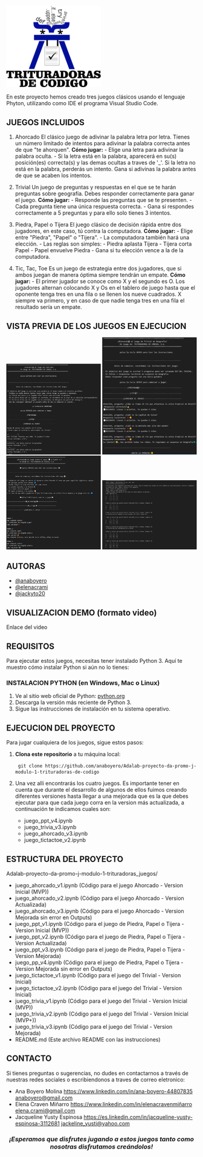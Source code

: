 <img src="https://github.com/jackyto20/mi_primer_repo/blob/main/logo.png" width="250"/>

En este proyecto hemos creado tres juegos clásicos usando el lenguaje Phyton, utilizando como IDE el programa Visual Studio Code.

## JUEGOS INCLUIDOS

1. Ahorcado El clásico juego de adivinar la palabra letra por letra. Tienes un número limitado de intentos  para adivinar la palabra correcta antes de que "te ahorquen". **Cómo jugar:** - Elige una letra para adivinar la palabra oculta. - Si la letra está en la palabra, aparecerá en su(s) posición(es) correcta(s) y las demas ocultas a traves de '_'.  Si la letra no está en la palabra, perderás un intento. Gana si adivinas la palabra antes de que se acaben los intentos.

3. Trivial Un juego de preguntas y respuestas en el que se te harán preguntas sobre geografía. Debes responder correctamente para ganar el juego. **Cómo jugar:** - Responde las preguntas que se te presenten. - Cada pregunta tiene una única respuesta correcta. - Gana si respondes correctamente a  5 preguntas y para ello solo tienes 3 intentos. 

4. Piedra, Papel o Tijera El juego clásico de decisión rápida entre dos jugadores, en este caso, tú contra la computadora.  **Cómo jugar:** - Elige entre "Piedra", "Papel" o "Tijera". - La computadora también hará una elección. - Las reglas son simples: - Piedra aplasta Tijera - Tijera corta Papel - Papel envuelve Piedra - Gana si tu elección vence a la de la computadora.
 


5. Tic, Tac, Toe Es un juego de estrategia entre dos jugadores, que si ambos juegan de manera óptima siempre tendrán un empate. 
 **Cómo jugar:** -  El primer jugador se conoce como X y el segundo es O. Los jugadores alternan colocando X y Os en el tablero de juego hasta que el oponente tenga tres en una fila o se llenen los nueve cuadrados. X siempre va primero, y en caso de que nadie tenga tres en una fila el resultado sería un empate.

 ## VISTA PREVIA DE LOS JUEGOS EN EJECUCION

 <img src="https://github.com/jackyto20/mi_primer_repo/blob/main/ahorcado.PNG" width="250"/>

 <img src="https://github.com/jackyto20/mi_primer_repo/blob/main/trivia.PNG" width="250"/>

 <img src="https://github.com/jackyto20/mi_primer_repo/blob/main/ppt.PNG" width="250"/>

 <img src="https://github.com/jackyto20/mi_primer_repo/blob/main/tictactoe.PNG" width="250"/>


## AUTORAS

- [@anaboyero](https://github.com/anaboyero)
- [@elenacrami](https://github.com/elenacrami)
- [@jackyto20](https://github.com/jackyto20)


## VISUALIZACION DEMO (formato video)

Enlace del video 


## REQUISITOS

Para ejecutar estos juegos, necesitas tener instalado Python 3. Aquí te muestro cómo instalar Python si aún no lo tienes:

### INSTALACION PYTHON (en Windows, Mac o Linux)

1. Ve al sitio web oficial de Python: [python.org](https://www.python.org/)
2. Descarga la versión más reciente de Python 3.
3. Sigue las instrucciones de instalación en tu sistema operativo.

## EJECUCION DEL PROYECTO

Para jugar cualquiera de los juegos, sigue estos pasos:

1. **Clona este repositorio** a tu máquina local:
 
        git clone https://github.com/anaboyero/Adalab-proyecto-da-promo-j-modulo-1-trituradoras-de-codigo

2. Una vez alli encontrarás los cuatro juegos. Es importante tener en cuenta que durante el desarrollo de algunos de ellos fuimos creando diferentes versiones hasta llegar a una  mejorada que es la que debes ejecutar para que cada juego corra en la version más actualizada, a continuación te indicamos cuales son:
   
    - juego_ppt_v4.ipynb
    - juego_trivia_v3.ipynb
    - juego_ahorcado_v3.ipynb
    - juego_tictactoe_v2.ipynb


## ESTRUCTURA DEL PROYECTO

Adalab-proyecto-da-promo-j-modulo-1-trituradoras_juegos/

- juego_ahorcado_v1.ipynb (Código para el juego Ahorcado - Version Inicial (MVP))
- juego_ahorcado_v2.ipynb (Código para el juego Ahorcado - Version Actualizada)
- juego_ahorcado_v3.ipynb (Código para el juego Ahorcado - Version Mejorada sin error en Outputs)
- juego_ppt_v1.ipynb  (Código para el juego de Piedra, Papel o Tijera - Version Inicial (MVP))
- juego_ppt_v2.ipynb  (Código para el juego de Piedra, Papel o Tijera - Version Actualizada)
- juego_ppt_v3.ipynb (Código para el juego de Piedra, Papel o Tijera - Version Mejorada)
- juego_pp_v4.ipynb (Código para el juego de Piedra, Papel o Tijera - Version Mejorada sin error en Outputs)
- juego_tictactoe_v1.ipynb (Código para el juego del Trivial - Version Inicial)
- juego_tictactoe_v2.ipynb (Código para el juego del Trivial - Version Inicial)
- juego_trivia_v1.ipynb (Código para el juego del Trivial - Version Inicial (MVP))
- juego_trivia_v2.ipynb (Código para el juego del Trivial - Version Inicial (MVP+))
- juego_trivia_v3.ipynb (Código para el juego del Trivial - Version Mejorada)
- README.md (Este archivo README con las instrucciones)


## CONTACTO

Si tienes preguntas o sugerencias, no dudes en contactarnos  a través de nuestras redes sociales o escribiendonos a traves de correo eletronico: 

- Ana Boyero Molina 
https://www.linkedin.com/in/ana-boyero-44807835
anaboyero@gmail.com
- Elena Craven Miñarro 
https://www.linkedin.com/in/elenacravenmiñarro
elena.crami@gmail.com
- Jacqueline Yusty Espinosa 
https://es.linkedin.com/in/jacqueline-yusty-espinosa-3112681
jackeline_yusti@yahoo.com


<P></P>

<h3 align="center"><em>¡Esperamos que disfrutes jugando a estos juegos tanto como nosotras disfrutamos creándolos!</em></h3>
